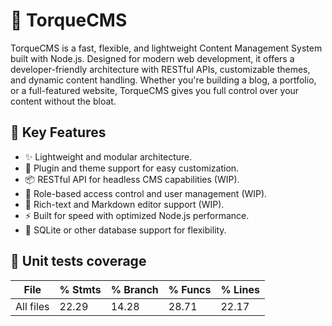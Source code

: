 
# 🚀 TorqueCMS

TorqueCMS is a fast, flexible, and lightweight Content Management System built with Node.js. Designed for modern web development, it offers a developer-friendly architecture with RESTful APIs, customizable themes, and dynamic content handling. Whether you're building a blog, a portfolio, or a full-featured website, TorqueCMS gives you full control over your content without the bloat.

## 🔧 Key Features

- ✨ Lightweight and modular architecture.
- 🧩 Plugin and theme support for easy customization.
- 📦 RESTful API for headless CMS capabilities (WIP).
- 🔐 Role-based access control and user management (WIP).
- 📝 Rich-text and Markdown editor support (WIP).
- ⚡ Built for speed with optimized Node.js performance.
- 📄 SQLite or other database support for flexibility.

## 🔬 Unit tests coverage

| File      | % Stmts | % Branch | % Funcs | % Lines |                                               
|-----------|---------|----------|---------|---------|
| All files |   22.29 |    14.28 |   28.71 |   22.17 |
